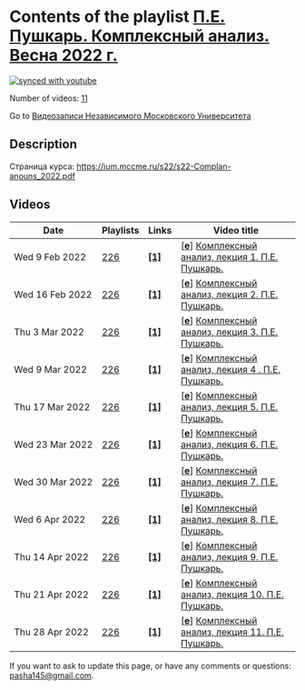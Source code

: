 # Contents of the playlist [П.Е. Пушкарь. Комплексный анализ. Весна 2022 г.](https://www.youtube.com/playlist?list=PLp9ABVh6_x4ELB2PejQzNc1NH4ZAT1d0z)

[![synced with youtube](https://img.shields.io/github/last-commit/mathphysschool/mathphysschool.github.io/autoupdate1?label=synced%20with%20youtube)](https://github.com/mathphysschool/mathphysschool.github.io/commits/autoupdate1)

Number of videos: [11](#videos)

Go to [Видеозаписи Независимого Московского Университета](../README.md)

## Description

Страница курса:
<https://ium.mccme.ru/s22/s22-Complan-anouns_2022.pdf>

## Videos

|Date|Playlists|Links|Video title|
|---|---|---|---|
| Wed&nbsp;9&nbsp;Feb&nbsp;2022 | [226](../playlists/226 "П.Е. Пушкарь. Комплексный анализ. Весна 2022 г.") | [**[1]**](https://ium.mccme.ru/s22/s22-complan.html) | [[**e**](https://studio.youtube.com/video/r-kNXbwihhE/edit "Edit")] [Комплексный анализ, лекция 1. П.Е. Пушкарь.](https://www.youtube.com/watch?v=r-kNXbwihhE&list=PLp9ABVh6_x4ELB2PejQzNc1NH4ZAT1d0z "Страница курса:&#013;https://ium.mccme.ru/s22/s22-complan.html") |
| Wed&nbsp;16&nbsp;Feb&nbsp;2022 | [226](../playlists/226 "П.Е. Пушкарь. Комплексный анализ. Весна 2022 г.") | [**[1]**](https://ium.mccme.ru/s22/s22-complan.html) | [[**e**](https://studio.youtube.com/video/TsbyhUczT-0/edit "Edit")] [Комплексный анализ, лекция 2. П.Е. Пушкарь.](https://www.youtube.com/watch?v=TsbyhUczT-0&list=PLp9ABVh6_x4ELB2PejQzNc1NH4ZAT1d0z "Страница курса:&#013;https://ium.mccme.ru/s22/s22-complan.html") |
| Thu&nbsp;3&nbsp;Mar&nbsp;2022 | [226](../playlists/226 "П.Е. Пушкарь. Комплексный анализ. Весна 2022 г.") | [**[1]**](https://ium.mccme.ru/s22/s22-complan.html) | [[**e**](https://studio.youtube.com/video/lK5l_htLXX4/edit "Edit")] [Комплексный анализ, лекция 3. П.Е. Пушкарь.](https://www.youtube.com/watch?v=lK5l_htLXX4&list=PLp9ABVh6_x4ELB2PejQzNc1NH4ZAT1d0z "Страница курса:&#013;https://ium.mccme.ru/s22/s22-complan.html") |
| Wed&nbsp;9&nbsp;Mar&nbsp;2022 | [226](../playlists/226 "П.Е. Пушкарь. Комплексный анализ. Весна 2022 г.") | [**[1]**](https://ium.mccme.ru/s22/s22-complan.html) | [[**e**](https://studio.youtube.com/video/4OTLy4H2bVM/edit "Edit")] [Комплексный анализ, лекция 4 . П.Е. Пушкарь.](https://www.youtube.com/watch?v=4OTLy4H2bVM&list=PLp9ABVh6_x4ELB2PejQzNc1NH4ZAT1d0z "Страница курса:&#013;https://ium.mccme.ru/s22/s22-complan.html") |
| Thu&nbsp;17&nbsp;Mar&nbsp;2022 | [226](../playlists/226 "П.Е. Пушкарь. Комплексный анализ. Весна 2022 г.") | [**[1]**](https://ium.mccme.ru/s22/s22-complan.html) | [[**e**](https://studio.youtube.com/video/RQh-djGMpYc/edit "Edit")] [Комплексный анализ, лекция 5. П.Е. Пушкарь.](https://www.youtube.com/watch?v=RQh-djGMpYc&list=PLp9ABVh6_x4ELB2PejQzNc1NH4ZAT1d0z "Страница курса:&#013;https://ium.mccme.ru/s22/s22-complan.html") |
| Wed&nbsp;23&nbsp;Mar&nbsp;2022 | [226](../playlists/226 "П.Е. Пушкарь. Комплексный анализ. Весна 2022 г.") | [**[1]**](https://ium.mccme.ru/s22/s22-complan.html) | [[**e**](https://studio.youtube.com/video/lBSve033oeA/edit "Edit")] [Комплексный анализ, лекция 6. П.Е. Пушкарь.](https://www.youtube.com/watch?v=lBSve033oeA&list=PLp9ABVh6_x4ELB2PejQzNc1NH4ZAT1d0z "Страница курса:&#013;https://ium.mccme.ru/s22/s22-complan.html") |
| Wed&nbsp;30&nbsp;Mar&nbsp;2022 | [226](../playlists/226 "П.Е. Пушкарь. Комплексный анализ. Весна 2022 г.") | [**[1]**](https://ium.mccme.ru/s22/s22-complan.html) | [[**e**](https://studio.youtube.com/video/JdoJ2Tm6vBo/edit "Edit")] [Комплексный анализ, лекция 7. П.Е. Пушкарь.](https://www.youtube.com/watch?v=JdoJ2Tm6vBo&list=PLp9ABVh6_x4ELB2PejQzNc1NH4ZAT1d0z "Страница курса:&#013;https://ium.mccme.ru/s22/s22-complan.html") |
| Wed&nbsp;6&nbsp;Apr&nbsp;2022 | [226](../playlists/226 "П.Е. Пушкарь. Комплексный анализ. Весна 2022 г.") | [**[1]**](https://ium.mccme.ru/s22/s22-complan.html) | [[**e**](https://studio.youtube.com/video/0saePO1szww/edit "Edit")] [Комплексный анализ, лекция 8. П.Е. Пушкарь.](https://www.youtube.com/watch?v=0saePO1szww&list=PLp9ABVh6_x4ELB2PejQzNc1NH4ZAT1d0z "Страница курса:&#013;https://ium.mccme.ru/s22/s22-complan.html") |
| Thu&nbsp;14&nbsp;Apr&nbsp;2022 | [226](../playlists/226 "П.Е. Пушкарь. Комплексный анализ. Весна 2022 г.") | [**[1]**](https://ium.mccme.ru/s22/s22-complan.html) | [[**e**](https://studio.youtube.com/video/hdzpZ4OrTpY/edit "Edit")] [Комплексный анализ, лекция 9. П.Е. Пушкарь.](https://www.youtube.com/watch?v=hdzpZ4OrTpY&list=PLp9ABVh6_x4ELB2PejQzNc1NH4ZAT1d0z "Страница курса:&#013;https://ium.mccme.ru/s22/s22-complan.html") |
| Thu&nbsp;21&nbsp;Apr&nbsp;2022 | [226](../playlists/226 "П.Е. Пушкарь. Комплексный анализ. Весна 2022 г.") | [**[1]**](https://ium.mccme.ru/s22/s22-complan.html) | [[**e**](https://studio.youtube.com/video/3b5h564CWy0/edit "Edit")] [Комплексный анализ, лекция 10. П.Е. Пушкарь.](https://www.youtube.com/watch?v=3b5h564CWy0&list=PLp9ABVh6_x4ELB2PejQzNc1NH4ZAT1d0z "Страница курса:&#013;https://ium.mccme.ru/s22/s22-complan.html") |
| Thu&nbsp;28&nbsp;Apr&nbsp;2022 | [226](../playlists/226 "П.Е. Пушкарь. Комплексный анализ. Весна 2022 г.") | [**[1]**](https://ium.mccme.ru/s22/s22-complan.html) | [[**e**](https://studio.youtube.com/video/KhGv_QluHgk/edit "Edit")] [Комплексный анализ, лекция 11. П.Е. Пушкарь.](https://www.youtube.com/watch?v=KhGv_QluHgk&list=PLp9ABVh6_x4ELB2PejQzNc1NH4ZAT1d0z "Страница курса:&#013;https://ium.mccme.ru/s22/s22-complan.html") |


 If you want to ask to update this page, or have any comments or questions: <pasha145@gmail.com>.
